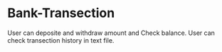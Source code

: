 # Bank-Transection
User can deposite and withdraw amount and 
Check balance. 
User can check transection history in text file. 

